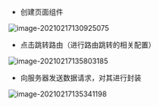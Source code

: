 - 创建页面组件

![image-20210217130925075](C:\Users\Administrator\AppData\Roaming\Typora\typora-user-images\image-20210217130925075.png)

- 点击跳转路由（进行路由跳转的相关配置）

![image-20210217135803185](C:\Users\Administrator\AppData\Roaming\Typora\typora-user-images\image-20210217135803185.png)

- 向服务器发送数据请求，对其进行封装

![image-20210217135341198](C:\Users\Administrator\AppData\Roaming\Typora\typora-user-images\image-20210217135341198.png)

